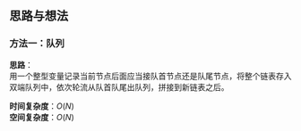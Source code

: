 ## 思路与想法
### 方法一：队列
**思路**：  
用一个整型变量记录当前节点后面应当接队首节点还是队尾节点，将整个链表存入双端队列中，依次轮流从队首队尾出队列，拼接到新链表之后。


**时间复杂度**：*O*(*N*)  
**空间复杂度**：*O*(*N*)
